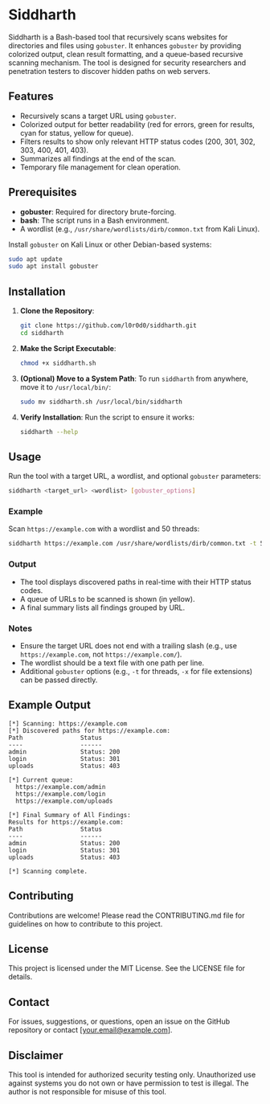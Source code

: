 # Siddharth

Siddharth is a Bash-based tool that recursively scans websites for directories and files using `gobuster`. It enhances `gobuster` by providing colorized output, clean result formatting, and a queue-based recursive scanning mechanism. The tool is designed for security researchers and penetration testers to discover hidden paths on web servers.

## Features

- Recursively scans a target URL using `gobuster`.
- Colorized output for better readability (red for errors, green for results, cyan for status, yellow for queue).
- Filters results to show only relevant HTTP status codes (200, 301, 302, 303, 400, 401, 403).
- Summarizes all findings at the end of the scan.
- Temporary file management for clean operation.

## Prerequisites

- **gobuster**: Required for directory brute-forcing.
- **bash**: The script runs in a Bash environment.
- A wordlist (e.g., `/usr/share/wordlists/dirb/common.txt` from Kali Linux).

Install `gobuster` on Kali Linux or other Debian-based systems:

```bash
sudo apt update
sudo apt install gobuster
```

## Installation

1. **Clone the Repository**:

   ```bash
   git clone https://github.com/l0r0d0/siddharth.git
   cd siddharth
   ```

2. **Make the Script Executable**:

   ```bash
   chmod +x siddharth.sh
   ```

3. **(Optional) Move to a System Path**: To run `siddharth` from anywhere, move it to `/usr/local/bin/`:

   ```bash
   sudo mv siddharth.sh /usr/local/bin/siddharth
   ```

4. **Verify Installation**: Run the script to ensure it works:

   ```bash
   siddharth --help
   ```

## Usage

Run the tool with a target URL, a wordlist, and optional `gobuster` parameters:

```bash
siddharth <target_url> <wordlist> [gobuster_options]
```

### Example

Scan `https://example.com` with a wordlist and 50 threads:

```bash
siddharth https://example.com /usr/share/wordlists/dirb/common.txt -t 50
```

### Output

- The tool displays discovered paths in real-time with their HTTP status codes.
- A queue of URLs to be scanned is shown (in yellow).
- A final summary lists all findings grouped by URL.

### Notes

- Ensure the target URL does not end with a trailing slash (e.g., use `https://example.com`, not `https://example.com/`).
- The wordlist should be a text file with one path per line.
- Additional `gobuster` options (e.g., `-t` for threads, `-x` for file extensions) can be passed directly.

## Example Output

```
[*] Scanning: https://example.com
[*] Discovered paths for https://example.com:
Path                Status
----                ------
admin               Status: 200
login               Status: 301
uploads             Status: 403

[*] Current queue:
  https://example.com/admin
  https://example.com/login
  https://example.com/uploads

[*] Final Summary of All Findings:
Results for https://example.com:
Path                Status
----                ------
admin               Status: 200
login               Status: 301
uploads             Status: 403

[*] Scanning complete.
```

## Contributing

Contributions are welcome! Please read the CONTRIBUTING.md file for guidelines on how to contribute to this project.

## License

This project is licensed under the MIT License. See the LICENSE file for details.

## Contact

For issues, suggestions, or questions, open an issue on the GitHub repository or contact \[your.email@example.com\].

## Disclaimer

This tool is intended for authorized security testing only. Unauthorized use against systems you do not own or have permission to test is illegal. The author is not responsible for misuse of this tool.
